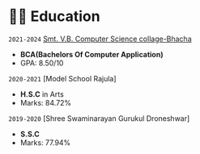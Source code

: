 # 👩‍🎓 Education

`2021-2024` [Smt. V.B. Computer Science collage-Bhacha](http://bmnandola.org/)
- **BCA(Bachelors Of Computer Application)**
- GPA: 8.50/10

`2020-2021` [Model School Rajula]
- **H.S.C** in Arts
- Marks: 84.72%

`2019-2020` [Shree Swaminarayan Gurukul Droneshwar]
- **S.S.C** 
- Marks: 77.94%